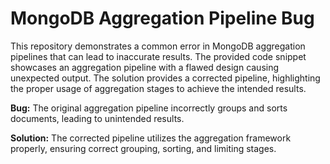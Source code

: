 # MongoDB Aggregation Pipeline Bug

This repository demonstrates a common error in MongoDB aggregation pipelines that can lead to inaccurate results. The provided code snippet showcases an aggregation pipeline with a flawed design causing unexpected output.  The solution provides a corrected pipeline, highlighting the proper usage of aggregation stages to achieve the intended results. 

**Bug:** The original aggregation pipeline incorrectly groups and sorts documents, leading to unintended results. 

**Solution:** The corrected pipeline utilizes the aggregation framework properly, ensuring correct grouping, sorting, and limiting stages.